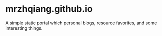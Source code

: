 # mrzhqiang.github.io
A simple static portal which personal blogs, resource favorites, and some interesting things.
